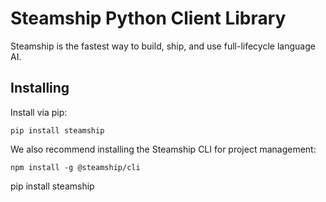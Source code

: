 # Steamship Python Client Library

Steamship is the fastest way to build, ship, and use full-lifecycle language AI.

## Installing

Install via pip:

```
pip install steamship
```

We also recommend installing the Steamship CLI for project management:

```
npm install -g @steamship/cli
```
pip install steamship

